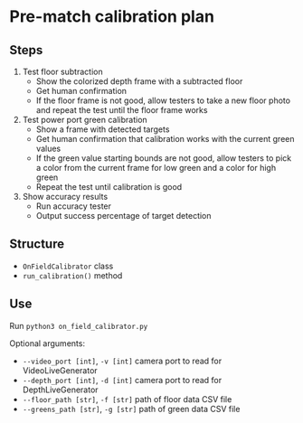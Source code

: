 # Pre-match calibration plan

## Steps
1. Test floor subtraction
    - Show the colorized depth frame with a subtracted floor
    - Get human confirmation
    - If the floor frame is not good, allow testers to take a new floor photo and repeat the test until the floor frame works
2. Test power port green calibration
    - Show a frame with detected targets
    - Get human confirmation that calibration works with the current green values
    - If the green value starting bounds are not good, allow testers to pick a color from the current frame for low green and a color for high green
    - Repeat the test until calibration is good
3. Show accuracy results
    - Run accuracy tester
    - Output success percentage of target detection

## Structure
- `OnFieldCalibrator` class
- `run_calibration()` method

## Use
Run `python3 on_field_calibrator.py`

Optional arguments:
- `--video_port [int]`, `-v [int]` camera port to read for VideoLiveGenerator
- `--depth_port [int]`, `-d [int]` camera port to read for DepthLiveGenerator
- `--floor_path [str]`, `-f [str]` path of floor data CSV file
- `--greens_path [str]`, `-g [str]` path of green data CSV file
